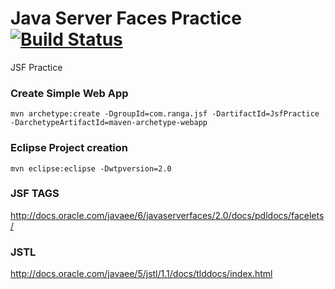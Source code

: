 # Java Server Faces Practice [![Build Status](https://travis-ci.org/bhupal4all/jsf-practice.svg?branch=master)](https://travis-ci.org/bhupal4all/jsf-practice)
JSF Practice

### Create Simple Web App ###
```
mvn archetype:create -DgroupId=com.ranga.jsf -DartifactId=JsfPractice -DarchetypeArtifactId=maven-archetype-webapp
```

### Eclipse Project creation ###
```
mvn eclipse:eclipse -Dwtpversion=2.0
```

### JSF TAGS ###
http://docs.oracle.com/javaee/6/javaserverfaces/2.0/docs/pdldocs/facelets/

### JSTL ####
http://docs.oracle.com/javaee/5/jstl/1.1/docs/tlddocs/index.html
